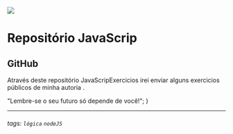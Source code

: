 ![](https://www.devmedia.com.br/arquivos/cursos/hello_world_js_2332/curso_hello_world_js_2332.jpg)

# Repositório JavaScrip

## GitHub 

Através deste repositório JavaScripExercicios irei enviar alguns exercicios públicos de minha autoria . 


"Lembre-se o seu futuro só depende de você!"; )

----

###### tags: `lógica` `nodeJS`
